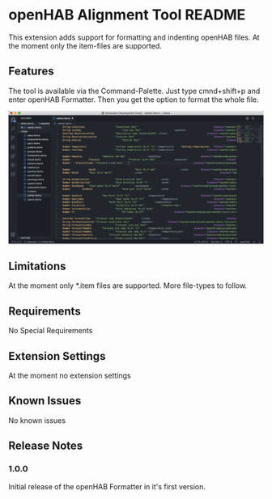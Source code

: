 # openHAB Alignment Tool README

This extension adds support for formatting and indenting openHAB files. At the moment only the item-files are supported.

## Features

The tool is available via the Command-Palette. Just type cmnd+shift+p and enter openHAB Formatter. Then you get the option to format the whole file.

![formatting item gif](images/item-formatting.gif)

## Limitations

At the moment only \*.item files are supported. More file-types to follow.

## Requirements

No Special Requirements

## Extension Settings

At the moment no extension settings

## Known Issues

No known issues

## Release Notes

### 1.0.0

Initial release of the openHAB Formatter in it's first version.
